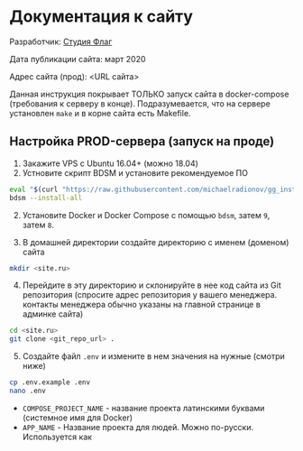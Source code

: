 # Документация к сайту

Разработчик: [Студия Флаг](https://flagstudio.ru)

Дата публикации сайта: март 2020

Адрес сайта (прод): <URL сайта>

Данная инструкция покрывает ТОЛЬКО запуск сайта в docker-compose (требования к серверу в конце). Подразумевается, что на сервере установлен `make` и в корне сайта есть Makefile.

## Настройка PROD-сервера (запуск на проде)

1. Закажите VPS с Ubuntu 16.04+ (можно 18.04)
2. Устновите скрипт BDSM и установите рекомендуемое ПО

```bash
eval "$(curl "https://raw.githubusercontent.com/michaelradionov/gg_installer/master/gg_installer.sh")" && gg_installer bdsm
bdsm --install-all
```

2. Установите Docker и Docker Compose с помощью `bdsm`, затем `9`, затем `8`.

3. В домашней директории создайте директорию с именем (доменом) сайта

```bash
mkdir <site.ru>
```

4. Перейдите в эту директорию и склонируйте в нее код сайта из Git репозитория (спросите адрес репозитория у вашего менеджера. контакты менеджера обычно указаны на главной странице в админке сайта)

```bash
cd <site.ru>
git clone <git_repo_url> .
```

5. Создайте файл `.env` и измените в нем значения на нужные (смотри ниже)

```bash
cp .env.example .env
nano .env
```

- `COMPOSE_PROJECT_NAME` - название проекта латинскими буквами (системное имя для Docker)
- `APP_NAME` - Название проекта для людей. Можно по-русски. Используется как <title/> по умолчанию и еще в паре мест для админа.
- `APP_URL` - домен сайта с https://
- `APP_URL_PROD` - домен сайта без https://
- `DB_CONNECTION` - `pgsql` или `mysql`
- `DB_HOST` - `mysql` или `postgres`. Если запускаете без докера, то `localhost`
- `DB_DATABASE` - название проекта латинскими буквами
- `DB_USERNAME` - название проекта латинскими буквами
- `DB_PASSWORD` — сложный набор случайных символов. если вы установили BDSM, то выполните `genpass`

6. Выполните `make start-prod` и ждите. В какой-то момент установщик попросит доступы к Nova. Запросите их у вашего менеджера или удалите строку `"laravel/nova": "~1.0",` из `composer.json`

```bash
make start-prod
```

7. На этом шаге сайт уже должен кое-как запуститься
8. Залейте бэкап БД. BDSM поможет вам с импортом/экспортом БД, поиском с заменой домена и тд.
9. Залейте содержимое загруженные медиаматериалы с помощью scp. Например, из корневой директории сайта на локале или тестовой площадке.
10. Отредактируйте `.env` еще раз
- `APP_ENV=production`
- `APP_DEBUG=false`
12. Настройте DNS. Обычно для нормальной работы сайта нужна запись типа A с именем "@" (и заодно вторая с именем "www") и значением равным IP вашего VPS-сервера.
11. Перезапустите Caddy, чтобы заработал https. Все должно заработать автоматически, если сервис Let's encrypt сможет получить доступ к  вашему сайту. То есть DNS уже должны быть настроены. Имейте ввиду, количество попыток получения сертификата ограничено.

```bash
dc caddy restart
```

```bash
scp -r storage root@<server_ip>:<site_dir>/
```

## Обновление прода (подтянуть изменения)

Для этого действия у вас должен быть подключен  и доступен внешний git репозиторий с именем origin

```bash
make update-prod
```

## Работа с Docker

Эта дока не то чтобы сделает из вас Docker-гуру, но вы сможете что то поправить на проде без Миши. Большая часть ваших действий - это либо изменить конфиг, закоммитить и что то ребутнуть на проде, либо поменять настройки в `.env` и тоже как то ребутнуть что нибудь.

Мы используем Docker Compose. Это означает, что в файле `docker-compose.yml` определяются службы приложения. Службами являются:
- **caddy** - веб сервер (вместо nginx)
- **php-fpm** - пыха
- **workspace** — здесь у нас composer, node, cron
- **php-worker** - воркер, необходимый для работы очередей
- **mysql** - угадайте
- **postgress** - угадайте

Каждая службы может иметь один или несколько контенеров, связанных через переменные окружения, порты и вольюмы. При использовании Docker Compose (DC) вы можете оперировать как службами, так и контейнерами. Службами удобнее.

Сокращенные команды для Docker (устанавливаются с помощью [BDSM](https://github.com/michaelradionov/bdsm))

- `dc` = `docker-compose`
- `dew` = `docker-compose exec workspace`
- `dewpa` = `docker-compose exec workspace php artisan`
- `dewmfs` = `docker-compose exec workspace php artisan migrate:fresh --seed`

### Просмотр

```bash
dc ps # выводит список контейнеров для данного проекта (надо выполнять в директории проекта, где docker-compose.yml)
dps # выводит список всех запущенных в системе контейнеров (полезно, чтобы узнать, какой проект запущен на сервере или чекнуть контейнеры, не переходя в директорию проекта)
dc logs -f --tail=1000 # выводит логи всех служб
dc logs -f --tail=1000 php-fpm # выводит логи службы php-fpm
```

### Выполнение команд в контейнерах

```bash
dc exec php-fpm bash # войти в контенер службы php-fpm
dc exec mysql mysql -u<user> -p<password> # войти в контенер mysql и сразу войти в консоль mysql, например, на локале: dc exec mysql mysql -uroot -psecret
dew npm i # выполнение npm i в контейнере workspace
dew bash # войти в контенер в интерактивном режиме (Bash)
```

### Запуск проекта

При запуске проекта можно не указывать все необходимые службы, так как они опираются друг на друга. Службы **workspace** и **php-fpm** поднимутся автоматически при выполнении команды

```bash
dc up -d caddy mysql
```

Службу php-worker на момент написания доки надо указывать отдельно.

### Перезапуск контейнеров (для применения изменений в конфигах)

Тут все довольно интересно. Некоторые конфиги прокинуты в контейнеры через вольюмы, некоторые прокидываются при билде контейнера. Поэтому иногда изменения в конфигах применяются после перезапуска контейнера, иногда после пересборки, а ногда после обоих действий. Пока давайте будем рассматривать общий случай с пересборкой и рестартом.

```bash
dc up --build --no-deps --force-recreate -d caddy # билдит и поднимает контейнер службы caddy, но не рестартит его. и не трогает зависимые контейнеры
dc restart caddy # рестартит php-fpm
```

В общем случае этих двух команд должно хватить для применения конфигов.

### Конфиги

```bash
.env # единственный конфиг не под Git'ом, поэтому м нем хранятся все настройки сайта и докера
docker/php-fpm/xlaravel.pool.conf # php-fpm
docker/php-fpm/php7.2.ini # php
docker/caddy/caddy/conf/Caddyfile_production # Caddy продакшен
docker/mysql/my.cnf # mysql
docker/php-worker/supervisord.d/pullkins.conf # supervisor (хз почему называется pullkins в старых проектах, в сборке исправил на laraflag)
docker/workspace/crontab/laradock # cron (тоже в сборке уже laraflag)
```


### Чистка

Очень много места могут занимать неиспользуемые образы. Немного места могу занимать убитые контейнеры. Давайте удалим их все.

```bash
docker image prune
docker container prune
```



## Требования к серверу

### Программное обеспечение

- Ubuntu 16.04+
- Доступ по SSH с правами root

### Ресурсы

- RAM 2+ Гб
- CPU 1+ core 2+ Ггц
- Дисковое пространство 20+ Гб

### Сторонние сервисы

- Сервис отправки почты: Mailgun, SMTP или другие

## Требования к клиенту (средствам просмотра)

Сайт должен корректно отображаться в браузерах
- Google Chrome 69+
- Mozilla Firefox 62+
- Microsoft Edge 41+
- Opera 60.0+
- Яндекс.Браузер 18+
Сайт должен корректно работать как на устройствах с широкоэкранным монитором, так и на мобильных устройствах и планшетах с разрешением не ниже 1136 x 640 пикселей.
Сайт должен корректно отображаться при просмотре в масштабе 100%, другие масштабы на усмотрение Исполнителя.
Исполнитель не гарантирует валидность HTML и CSS.
